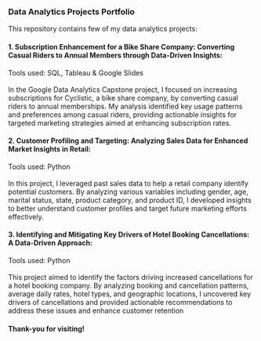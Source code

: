 ### Data Analytics Projects Portfolio

This repository contains few of my data analytics projects:

#### 1. Subscription Enhancement for a Bike Share Company: Converting Casual Riders to Annual Members through Data-Driven Insights: <br>
Tools used: SQL, Tableau & Google Slides <br>
<br>
In the Google Data Analytics Capstone project, I focused on increasing subscriptions for Cyclistic, a bike share company, by converting casual riders to annual memberships. My analysis identified key usage patterns and preferences among casual riders, providing actionable insights for targeted marketing strategies aimed at enhancing subscription rates.

#### 2. Customer Profiling and Targeting: Analyzing Sales Data for Enhanced Market Insights in Retail: <br>
Tools used: Python <br>
<br>
In this project, I leveraged past sales data to help a retail company identify potential customers. By analyzing various variables including gender, age, marital status, state, product category, and product ID, I developed insights to better understand customer profiles and target future marketing efforts effectively.

#### 3. Identifying and Mitigating Key Drivers of Hotel Booking Cancellations: A Data-Driven Approach: <br>
Tools used: Python <br>
<br>
This project aimed to identify the factors driving increased cancellations for a hotel booking company. By analyzing booking and cancellation patterns, average daily rates, hotel types, and geographic locations, I uncovered key drivers of cancellations and provided actionable recommendations to address these issues and enhance customer retention
<br>
#### Thank-you for visiting!
